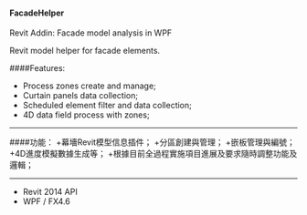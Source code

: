#### FacadeHelper
Revit Addin: Facade model analysis in WPF

Revit model helper for facade elements. 

####Features:
+ Process zones create and manage;
+ Curtain panels data collection;
+ Scheduled element filter and data collection;
+ 4D data field process with zones;

---
####功能：
+幕墻Revit模型信息插件；
+分區創建與管理；
+嵌板管理與編號；
+4D進度模擬數據生成等；
+根據目前全過程實施項目進展及要求隨時調整功能及邏輯；

---
- Revit 2014 API
- WPF / FX4.6